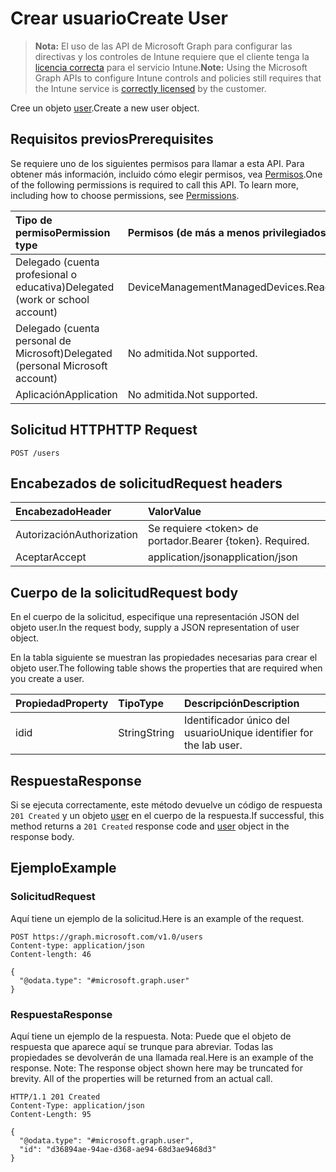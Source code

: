 # <a name="create-user"></a><span data-ttu-id="ec042-101">Crear usuario</span><span class="sxs-lookup"><span data-stu-id="ec042-101">Create User</span></span>

> <span data-ttu-id="ec042-102">**Nota:** El uso de las API de Microsoft Graph para configurar las directivas y los controles de Intune requiere que el cliente tenga la [licencia correcta](https://go.microsoft.com/fwlink/?linkid=839381) para el servicio Intune.</span><span class="sxs-lookup"><span data-stu-id="ec042-102">**Note:** Using the Microsoft Graph APIs to configure Intune controls and policies still requires that the Intune service is [correctly licensed](https://go.microsoft.com/fwlink/?linkid=839381) by the customer.</span></span>

<span data-ttu-id="ec042-103">Cree un objeto [user](../resources/intune_troubleshooting_user.md).</span><span class="sxs-lookup"><span data-stu-id="ec042-103">Create a new user object.</span></span>
## <a name="prerequisites"></a><span data-ttu-id="ec042-104">Requisitos previos</span><span class="sxs-lookup"><span data-stu-id="ec042-104">Prerequisites</span></span>
<span data-ttu-id="ec042-p101">Se requiere uno de los siguientes permisos para llamar a esta API. Para obtener más información, incluido cómo elegir permisos, vea [Permisos](../../../concepts/permissions_reference.md).</span><span class="sxs-lookup"><span data-stu-id="ec042-p101">One of the following permissions is required to call this API. To learn more, including how to choose permissions, see [Permissions](../../../concepts/permissions_reference.md).</span></span>

|<span data-ttu-id="ec042-107">Tipo de permiso</span><span class="sxs-lookup"><span data-stu-id="ec042-107">Permission type</span></span>|<span data-ttu-id="ec042-108">Permisos (de más a menos privilegiados)</span><span class="sxs-lookup"><span data-stu-id="ec042-108">Permissions (from least to most privileged)</span></span>|
|:---|:---|
|<span data-ttu-id="ec042-109">Delegado (cuenta profesional o educativa)</span><span class="sxs-lookup"><span data-stu-id="ec042-109">Delegated (work or school account)</span></span>|<span data-ttu-id="ec042-110">DeviceManagementManagedDevices.ReadWrite.All</span><span class="sxs-lookup"><span data-stu-id="ec042-110">DeviceManagementManagedDevices.ReadWrite.All</span></span>|
|<span data-ttu-id="ec042-111">Delegado (cuenta personal de Microsoft)</span><span class="sxs-lookup"><span data-stu-id="ec042-111">Delegated (personal Microsoft account)</span></span>|<span data-ttu-id="ec042-112">No admitida.</span><span class="sxs-lookup"><span data-stu-id="ec042-112">Not supported.</span></span>|
|<span data-ttu-id="ec042-113">Aplicación</span><span class="sxs-lookup"><span data-stu-id="ec042-113">Application</span></span>|<span data-ttu-id="ec042-114">No admitida.</span><span class="sxs-lookup"><span data-stu-id="ec042-114">Not supported.</span></span>|

## <a name="http-request"></a><span data-ttu-id="ec042-115">Solicitud HTTP</span><span class="sxs-lookup"><span data-stu-id="ec042-115">HTTP Request</span></span>
<!-- {
  "blockType": "ignored"
}
-->
``` http
POST /users
```

## <a name="request-headers"></a><span data-ttu-id="ec042-116">Encabezados de solicitud</span><span class="sxs-lookup"><span data-stu-id="ec042-116">Request headers</span></span>
|<span data-ttu-id="ec042-117">Encabezado</span><span class="sxs-lookup"><span data-stu-id="ec042-117">Header</span></span>|<span data-ttu-id="ec042-118">Valor</span><span class="sxs-lookup"><span data-stu-id="ec042-118">Value</span></span>|
|:---|:---|
|<span data-ttu-id="ec042-119">Autorización</span><span class="sxs-lookup"><span data-stu-id="ec042-119">Authorization</span></span>|<span data-ttu-id="ec042-120">Se requiere &lt;token&gt; de portador.</span><span class="sxs-lookup"><span data-stu-id="ec042-120">Bearer {token}. Required.</span></span>|
|<span data-ttu-id="ec042-121">Aceptar</span><span class="sxs-lookup"><span data-stu-id="ec042-121">Accept</span></span>|<span data-ttu-id="ec042-122">application/json</span><span class="sxs-lookup"><span data-stu-id="ec042-122">application/json</span></span>|

## <a name="request-body"></a><span data-ttu-id="ec042-123">Cuerpo de la solicitud</span><span class="sxs-lookup"><span data-stu-id="ec042-123">Request body</span></span>
<span data-ttu-id="ec042-124">En el cuerpo de la solicitud, especifique una representación JSON del objeto user.</span><span class="sxs-lookup"><span data-stu-id="ec042-124">In the request body, supply a JSON representation of user object.</span></span>

<span data-ttu-id="ec042-125">En la tabla siguiente se muestran las propiedades necesarias para crear el objeto user.</span><span class="sxs-lookup"><span data-stu-id="ec042-125">The following table shows the properties that are required when you create a user.</span></span>

|<span data-ttu-id="ec042-126">Propiedad</span><span class="sxs-lookup"><span data-stu-id="ec042-126">Property</span></span>|<span data-ttu-id="ec042-127">Tipo</span><span class="sxs-lookup"><span data-stu-id="ec042-127">Type</span></span>|<span data-ttu-id="ec042-128">Descripción</span><span class="sxs-lookup"><span data-stu-id="ec042-128">Description</span></span>|
|:---|:---|:---|
|<span data-ttu-id="ec042-129">id</span><span class="sxs-lookup"><span data-stu-id="ec042-129">id</span></span>|<span data-ttu-id="ec042-130">String</span><span class="sxs-lookup"><span data-stu-id="ec042-130">String</span></span>|<span data-ttu-id="ec042-131">Identificador único del usuario</span><span class="sxs-lookup"><span data-stu-id="ec042-131">Unique identifier for the lab user.</span></span>|



## <a name="response"></a><span data-ttu-id="ec042-132">Respuesta</span><span class="sxs-lookup"><span data-stu-id="ec042-132">Response</span></span>
<span data-ttu-id="ec042-133">Si se ejecuta correctamente, este método devuelve un código de respuesta `201 Created` y un objeto [user](../resources/intune_troubleshooting_user.md) en el cuerpo de la respuesta.</span><span class="sxs-lookup"><span data-stu-id="ec042-133">If successful, this method returns a `201 Created` response code and [user](../resources/intune_troubleshooting_user.md) object in the response body.</span></span>

## <a name="example"></a><span data-ttu-id="ec042-134">Ejemplo</span><span class="sxs-lookup"><span data-stu-id="ec042-134">Example</span></span>
### <a name="request"></a><span data-ttu-id="ec042-135">Solicitud</span><span class="sxs-lookup"><span data-stu-id="ec042-135">Request</span></span>
<span data-ttu-id="ec042-136">Aquí tiene un ejemplo de la solicitud.</span><span class="sxs-lookup"><span data-stu-id="ec042-136">Here is an example of the request.</span></span>
``` http
POST https://graph.microsoft.com/v1.0/users
Content-type: application/json
Content-length: 46

{
  "@odata.type": "#microsoft.graph.user"
}
```

### <a name="response"></a><span data-ttu-id="ec042-137">Respuesta</span><span class="sxs-lookup"><span data-stu-id="ec042-137">Response</span></span>
<span data-ttu-id="ec042-p102">Aquí tiene un ejemplo de la respuesta. Nota: Puede que el objeto de respuesta que aparece aquí se trunque para abreviar. Todas las propiedades se devolverán de una llamada real.</span><span class="sxs-lookup"><span data-stu-id="ec042-p102">Here is an example of the response. Note: The response object shown here may be truncated for brevity. All of the properties will be returned from an actual call.</span></span>
``` http
HTTP/1.1 201 Created
Content-Type: application/json
Content-Length: 95

{
  "@odata.type": "#microsoft.graph.user",
  "id": "d36894ae-94ae-d368-ae94-68d3ae9468d3"
}
```



